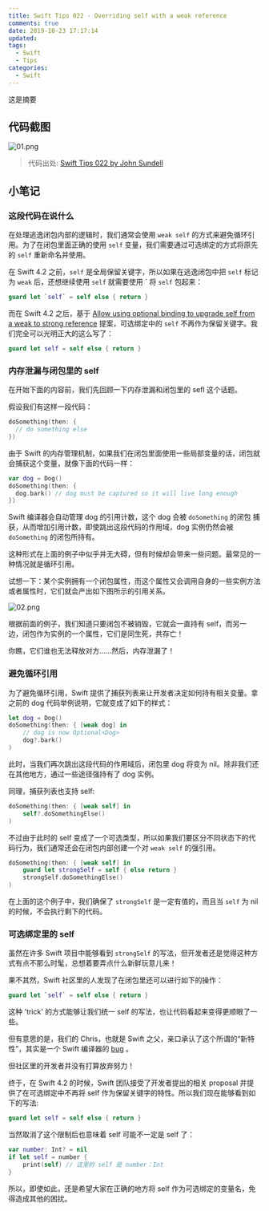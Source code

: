 ```yaml
---
title: Swift Tips 022 - Overriding self with a weak reference
comments: true
date: 2019-10-23 17:17:14
updated:
tags:
  - Swift
  - Tips
categories:
  - Swift
---
```


这是摘要

<!-- more -->

## 代码截图

![01.png](01.png)

> 代码出处: [Swift Tips 022 by John Sundell](https://github.com/JohnSundell/SwiftTips#22-overriding-self-with-a-weak-reference)

## 小笔记

### 这段代码在说什么

在处理逃逸闭包内部的逻辑时，我们通常会使用 `weak self` 的方式来避免循环引用。为了在闭包里面正确的使用 `self` 变量，我们需要通过可选绑定的方式将原先的 `self` 重新命名并使用。

在 Swift 4.2 之前，`self` 是全局保留关键字，所以如果在逃逸闭包中把 `self` 标记为 `weak` 后，还想继续使用 `self` 就需要使用 \` 将 `self` 包起来：

```Swift
guard let `self` = self else { return }
```

而在 Swift 4.2 之后，基于 [Allow using optional binding to upgrade self from a weak to strong reference](https://github.com/apple/swift-evolution/blob/master/proposals/0079-upgrade-self-from-weak-to-strong.md#allow-using-optional-binding-to-upgrade-self-from-a-weak-to-strong-reference) 提案，可选绑定中的 `self` 不再作为保留关键字。我们完全可以光明正大的这么写了：

```Swift
guard let self = self else { return }
```

### 内存泄漏与闭包里的 self

在开始下面的内容前，我们先回顾一下内存泄漏和闭包里的 sefl 这个话题。

假设我们有这样一段代码：

```swift
doSomething(then: {
  // do something else
})
```

由于 Swift 的内存管理机制，如果我们在闭包里面使用一些局部变量的话，闭包就会捕获这个变量，就像下面的代码一样：

```swift
var dog = Dog()
doSomething(then: {
  dog.bark() // dog must be captured so it will live long enough
})
```

Swift 编译器会自动管理 dog 的引用计数，这个 dog 会被 `doSomething` 的闭包 捕获，从而增加引用计数，即使跳出这段代码的作用域，dog 实例仍然会被 `doSomething` 的闭包所持有。

这种形式在上面的例子中似乎并无大碍，但有时候却会带来一些问题。最常见的一种情况就是循环引用。

试想一下：某个实例拥有一个闭包属性，而这个属性又会调用自身的一些实例方法或者属性时，它们就会产出如下图所示的引用关系。

![02.png](02.png)

根据前面的例子，我们知道只要闭包不被销毁，它就会一直持有 self，而另一边，闭包作为实例的一个属性，它们是同生死，共存亡！

你瞧，它们谁也无法释放对方......然后，内存泄漏了！

### 避免循环引用

为了避免循环引用，Swift 提供了捕获列表来让开发者决定如何持有相关变量。拿之前的 dog 代码举例说明，它就变成了如下的样式：

```swift
let dog = Dog()
doSomething(then: { [weak dog] in
    // dog is now Optional<Dog>
    dog?.bark()
)
```

此时，当我们再次跳出这段代码的作用域后，闭包里 dog 将变为 nil。除非我们还在其他地方，通过一些途径强持有了 dog 实例。

同理，捕获列表也支持 self:

```swift
doSomething(then: { [weak self] in
    self?.doSomethingElse()
)
```

不过由于此时的 self 变成了一个可选类型，所以如果我们要区分不同状态下的代码行为，我们通常还会在闭包内部创建一个对 `weak self` 的强引用。

```swift
doSomething(then: { [weak self] in
    guard let strongSelf = self { else return }
    strongSelf.doSomethingElse()
)
```

在上面的这个例子中，我们确保了 `strongSelf` 是一定有值的，而且当 `self` 为 nil 的时候，不会执行剩下的代码。

### 可选绑定里的 self

虽然在许多 Swift 项目中能够看到 `strongSelf` 的写法，但开发者还是觉得这种方式有点不那么时髦，总想着要弄点什么新鲜玩意儿来！

果不其然，Swift 社区里的人发现了在闭包里还可以进行如下的操作：

```swift
guard let `self` = self else { return }
```

这种 'trick' 的方式能够让我们统一 self 的写法，也让代码看起来变得更顺眼了一些。

但有意思的是，我们的 Chris，也就是 Swift 之父，亲口承认了这个所谓的“新特性”，其实是一个 Swift 编译器的 [bug](https://github.com/apple/swift-evolution/blob/master/proposals/0079-upgrade-self-from-weak-to-strong.md#relying-on-a-compiler-bug) 。

但社区里的开发者并没有打算放弃努力！

终于，在 Swift 4.2 的时候，Swift 团队接受了开发者提出的相关 proposal 并提供了在可选绑定中不再将 self 作为保留关键字的特性。所以我们现在能够看到如下的写法:

```swift
guard let self = self else { return }
```

当然取消了这个限制后也意味着 self 可能不一定是 self 了：

```swift
var number: Int? = nil
if let self = number {
    print(self) // 这里的 self 是 number：Int
}
```

所以，即使如此，还是希望大家在正确的地方将 self 作为可选绑定的变量名，免得造成其他的困扰。

